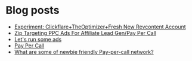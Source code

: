 # Blog posts
<!-- BLOG-POST-LIST:START -->
- [Experiment: Clickflare+TheOptimizer+Fresh New Revcontent Account](https://afflift.com/f/threads/experiment-clickflare-theoptimizer-fresh-new-revcontent-account.10545/)
- [Zip Targeting PPC Ads For Affiliate Lead Gen/Pay Per Call](https://afflift.com/f/threads/zip-targeting-ppc-ads-for-affiliate-lead-gen-pay-per-call.9116/)
- [Let&#39;s run some ads](https://afflift.com/f/threads/lets-run-some-ads.5826/)
- [Pay Per Call](https://afflift.com/f/threads/pay-per-call.175/)
- [What are some of newbie friendly Pay-per-call network?](https://afflift.com/f/threads/what-are-some-of-newbie-friendly-pay-per-call-network.2438/)
<!-- BLOG-POST-LIST:END -->
